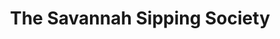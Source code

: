 ---
title: The Savannah Sipping Society
year: 2023
opening_date: 2023-05-05
closing_date: 2023-05-14
layout: productions
featured_image: 
image_caption: 
image_credit: 
playbill: 
category: comedy
Theatre: St. Marys Little Theatre
Venue: Theatre by the Trax
Website: https://www.onthestage.tickets/show/st-marys-little-theatre/63ff9097af25cc0e3b94c8aa
showtimes: 
  - 2023-05-05 19:00:00
  - 2023-05-06 19:00:00
  - 2023-05-07 14:00:00
  - 2023-05-12 19:00:00
  - 2023-05-13 19:00:00
  - 2023-05-14 14:00:00
cast:
  Randa Covington: Danya Zimbauer
  Dot Haigler: Dr. Theresa Stanley
  MarlaFaye Mosley: Tammy Bradley
  Jinx Jenkins: Tori Ann Smith
  Grandmother Covington: Susan Langenbahn
crew:
  Director: Gloria Hurley
  Assistant Director: Debra Parsons
  Chief Set Architect: Skip Harris
  Stage Manager: Vivian Hutton
  Assistant Stage Manager: Elizabeth Husser
  Costume Manager: Vivian Hutton
  Sound Director: Eric Craigmiles
  Lighting Director: Landon Seal
  Spotlight Operator: Stella Powers
  Stage Artists: 
    - Michael Hurley
    - Gloria Hurley
    - Debra Parsons
    - Jeff Seal
    - Brooks Nettum
  Set Build Assistants: 
    - Brooks Nettum
    - Elizabeth Husser
    - Debra Parsons
    - Jeff Seal
  Ticketmaster: Leslie Sanders
orchestra:
external_links:
photos:
  - photo: 2023_Savannah_Sipping_Society_00.jpg
    photo_credit: Gloria Hurley
    photo_alt: "Cast of The Savannah Sipping Society during rehearsal: Tammy Bradley, Danya Zimbauer, Theresa Stanley, Tori Ann Smith (left to right)"
    photo_caption: "Cast of The Savannah Sipping Society during rehearsal: Tammy Bradley, Danya Zimbauer, Theresa Stanley, Tori Ann Smith (left to right)"
  - photo: 2023_Savannah_Sipping_Society_01.jpg
    photo_credit: Ray Hollister
    photo_alt: "Cast of The Savannah Sipping Society: Theresa Stanley, Tammy Bradley and Danya Zimbauer (left to right)"
    photo_caption: "Cast of The Savannah Sipping Society: Theresa Stanley, Tammy Bradley and Danya Zimbauer (left to right)"
  - photo: 2023_Savannah_Sipping_Society_02.jpg
    photo_credit: Ray Hollister
    photo_alt: "Danya Zimbauer, Tammy Bradley and Theresa Stanley (left to right)"
    photo_caption: "Danya Zimbauer, Tammy Bradley and Theresa Stanley (left to right)"
  - photo: 2023_Savannah_Sipping_Society_03.jpg
    photo_credit: Ray Hollister
    photo_alt: "Tammy Bradley"
    photo_caption: "Tammy Bradley"
  - photo: 2023_Savannah_Sipping_Society_04.jpg
    photo_credit: Ray Hollister
    photo_alt: "Danya Zimbauer, Theresa Stanley and Tammy Bradley (left to right)"
    photo_caption: "Danya Zimbauer, Theresa Stanley and Tammy Bradley (left to right)"
  - photo: 2023_Savannah_Sipping_Society_05.jpg
    photo_credit: Ray Hollister
    photo_alt: "Danya Zimbauer, Tammy Bradley, Tori Ann Smith and Theresa Stanley and (left to right)"
    photo_caption: "Danya Zimbauer, Tammy Bradley, Tori Ann Smith and Theresa Stanley and (left to right)"
  - photo: 2023_Savannah_Sipping_Society_06.jpg
    photo_credit: Ray Hollister
    photo_alt: Theresa Stanley
    photo_caption: Theresa Stanley
  - photo: 2023_Savannah_Sipping_Society_07.jpg
    photo_credit: Ray Hollister
    photo_alt: "Danya Zimbauer, Tori Ann Smith, Tammy Bradley and Theresa Stanley (left to right)"
    photo_caption: "Danya Zimbauer, Tori Ann Smith, Tammy Bradley and Theresa Stanley (left to right)"
  - photo: 2023_Savannah_Sipping_Society_08.jpg
    photo_credit: Ray Hollister
    photo_alt: "Danya Zimbauer, Tammy Bradley, Tori Ann Smith and Theresa Stanley (left to right)"
    photo_caption: "Danya Zimbauer, Tammy Bradley, Tori Ann Smith and Theresa Stanley (left to right)"
  - photo: 2023_Savannah_Sipping_Society_09.jpg
    photo_credit: Ray Hollister
    photo_alt: Tori Ann Smith
    photo_caption: Tori Ann Smith
  - photo: 2023_Savannah_Sipping_Society_10.jpg
    photo_credit: Ray Hollister
    photo_alt: Susan Langenbahn
    photo_caption: Susan Langenbahn
  - photo: 2023_Savannah_Sipping_Society_11.jpg
    photo_credit: Ray Hollister
    photo_alt: "Danya Zimbauer, Tori Ann Smith, Theresa Stanley, Tammy Bradley and Susan Langenbahn (left to right)"
    photo_caption: "Danya Zimbauer, Tori Ann Smith, Theresa Stanley, Tammy Bradley and Susan Langenbahn (left to right)"
  - photo: 2023_Savannah_Sipping_Society_12.jpg
    photo_credit: Ray Hollister
    photo_alt: "Danya Zimbauer, Tori Ann Smith and Theresa Stanley (left to right)"
    photo_caption: "Danya Zimbauer, Tori Ann Smith and Theresa Stanley (left to right)"
  - photo: 2023_Savannah_Sipping_Society_13.jpg
    photo_credit: Ray Hollister
    photo_alt: "Danya Zimbauer, Tori Ann Smith, Theresa Stanley and Tammy Bradley (left to right)"
    photo_caption: "Danya Zimbauer, Tori Ann Smith, Theresa Stanley and Tammy Bradley (left to right)"
  - photo: 2023_Savannah_Sipping_Society_14.jpg
    photo_credit: Ray Hollister
    photo_alt: "Tammy Bradley, Danya Zimbauer, Tori Ann Smith, and Theresa Stanlet (left to right)"
    photo_caption: "Tammy Bradley, Danya Zimbauer, Tori Ann Smith, and Theresa Stanlet (left to right)"
  - photo: 2023_Savannah_Sipping_Society_15.jpg
    photo_credit: Ray Hollister
    photo_alt: "Tammy Bradley, Danya Zimbauer, Tori Ann Smith, and Theresa Stanley (left to right)"
    photo_caption: "Tammy Bradley, Danya Zimbauer, Tori Ann Smith, and Theresa Stanley (left to right)"
  - photo: 2023_Savannah_Sipping_Society_16.jpg
    photo_credit: Ray Hollister
    photo_alt: Theresa Stanley
    photo_caption: Theresa Stanley
  - photo: 2023_Savannah_Sipping_Society_17.jpg
    photo_credit: Ray Hollister
    photo_alt: "Theresa Stanley, Tori Ann Smith, Tammy Bradley and Danya Zimbauer (left to right)"
    photo_caption: "Theresa Stanley, Tori Ann Smith, Tammy Bradley and Danya Zimbauer (left to right)"
  - photo: 2023_Savannah_Sipping_Society_18.jpg
    photo_credit: Ray Hollister
    photo_alt: "Danya Zimbauer, Theresa Stanley, Tammy Bradley and Tori Ann Smith (left to right)"
    photo_caption: "Danya Zimbauer, Theresa Stanley, Tammy Bradley and Tori Ann Smith (left to right)"
  - photo: 2023_Savannah_Sipping_Society_19.jpg
    photo_credit: Ray Hollister
    photo_alt: "Danya Zimbauer, Theresa Stanley and Tammy Bradley (left to right)"
    photo_caption: "Danya Zimbauer, Theresa Stanley and Tammy Bradley (left to right)"
  - photo: 2023_Savannah_Sipping_Society_20.jpg
    photo_credit: Ray Hollister
    photo_alt: "Danya Zimbauer, Theresa Stanley, Tammy Bradley and Tori Ann Smith (left to right)"
    photo_caption: "Danya Zimbauer, Theresa Stanley, Tammy Bradley and Tori Ann Smith (left to right)"
  - photo: 2023_Savannah_Sipping_Society_21.jpg
    photo_credit: Ray Hollister
    photo_alt: "Danya Zimbauer, Theresa Stanley, Tammy Bradley and Tori Ann Smith (left to right)"
    photo_caption: "Danya Zimbauer, Theresa Stanley, Tammy Bradley and Tori Ann Smith (left to right)"
  - photo: 2023_Savannah_Sipping_Society_22.jpg
    photo_credit: Ray Hollister
    photo_alt: Susan Langenbahn
    photo_caption: Susan Langenbahn
  - photo: 2023_Savannah_Sipping_Society_23.jpg
    photo_credit: Ray Hollister
    photo_alt: "Danya Zimbauer, Theresa Stanley, Tammy Bradley, Tori Ann Smith and Susan Langenbahn (left to right)"
    photo_caption: "Danya Zimbauer, Theresa Stanley, Tammy Bradley, Tori Ann Smith and Susan Langenbahn (left to right)"
---